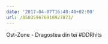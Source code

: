 ```yaml
---
date: '2017-04-07T16:48:40+02:00'
url: /850359676910927873/
---
```

Ost-Zone - Dragostea din teï #DDRhits
